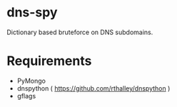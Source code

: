 dns-spy
=======

Dictionary based bruteforce on DNS subdomains.


Requirements
=======
* PyMongo
* dnspython ( https://github.com/rthalley/dnspython )
* gflags


